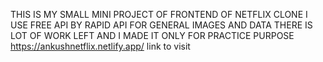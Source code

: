 THIS IS MY SMALL MINI PROJECT OF FRONTEND OF NETFLIX CLONE 
I USE FREE API BY RAPID API FOR GENERAL IMAGES AND DATA
THERE IS LOT OF WORK LEFT AND I MADE IT ONLY FOR PRACTICE PURPOSE
https://ankushnetflix.netlify.app/ link to visit

